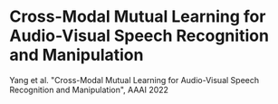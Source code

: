 # Cross-Modal Mutual Learning for Audio-Visual Speech Recognition and Manipulation
Yang et al. "Cross-Modal Mutual Learning for Audio-Visual Speech Recognition and Manipulation", AAAI 2022
